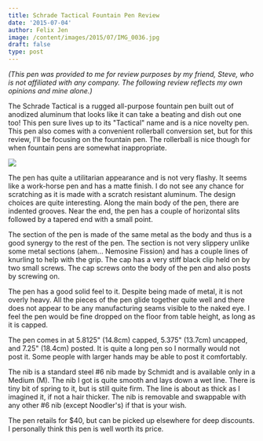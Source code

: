 ```yaml
---
title: Schrade Tactical Fountain Pen Review
date: '2015-07-04'
author: Felix Jen
image: /content/images/2015/07/IMG_0036.jpg
draft: false
type: post
---
```

*(This pen was provided to me for review purposes by my friend, Steve, who is not affiliated with any company. The following review reflects my own opinions and mine alone.)*

The Schrade Tactical is a rugged all-purpose fountain pen built out of anodized aluminum that looks like it can take a beating and dish out one too! This pen sure lives up to its "Tactical" name and is a nice novelty pen. This pen also comes with a convenient rollerball conversion set, but for this review, I'll be focusing on the fountain pen. The rollerball is nice though for when fountain pens are somewhat inappropriate. 

![](/content/images/2015/07/IMG_0038.jpg)

The pen has quite a utilitarian appearance and is not very flashy. It seems like a work-horse pen and has a matte finish. I do not see any chance for scratching as it is made with a scratch resistant aluminum. The design choices are quite interesting. Along the main body of the pen, there are indented grooves. Near the end, the pen has a couple of horizontal slits followed by a tapered end with a small point. 

The section of the pen is made of the same metal as the body and thus is a good synergy to the rest of the pen. The section is not very slippery unlike some metal sections (ahem... Nemosine Fission) and has a couple lines of knurling to help with the grip. The cap has a very stiff black clip held on by two small screws. The cap screws onto the body of the pen and also posts by screwing on. 

The pen has a good solid feel to it. Despite being made of metal, it is not overly heavy. All the pieces of the pen glide together quite well and there does not appear to be any manufacturing seams visible to the naked eye. I feel the pen would be fine dropped on the floor from table height, as long as it is capped. 

The pen comes in at 5.8125" (14.8cm) capped, 5.375" (13.7cm) uncapped, and 7.25" (18.4cm) posted. It is quite a long pen so I normally would not post it. Some people with larger hands may be able to post it comfortably. 

The nib is a standard steel #6 nib made by Schmidt and is available only in a Medium (M). The nib I got is quite smooth and lays down a wet line. There is tiny bit of spring to it, but is still quite firm. The line is about as thick as I imagined it, if not a hair thicker. The nib is removable and swappable with any other #6 nib (except Noodler's) if that is your wish.

The pen retails for $40, but can be picked up elsewhere for deep discounts. I personally think this pen is well worth its price.

